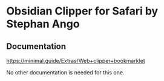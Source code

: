 # Obsidian Clipper for Safari by Stephan Ango

## Documentation

https://minimal.guide/Extras/Web+clipper+bookmarklet

No other documentation is needed for this one.
